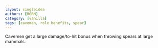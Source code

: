 ```yaml
---
layout: singleidea
authors: [RGRN]
category: [vanilla]
tags: [caveman, role benefits, spear]
---
```

Cavemen get a large damage/to-hit bonus when throwing spears at large mammals.
